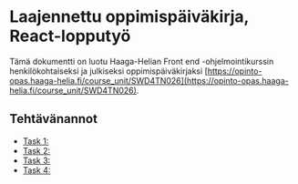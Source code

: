 # Laajennettu oppimispäiväkirja, React-lopputyö

Tämä dokumentti on luotu Haaga-Helian Front end -ohjelmointikurssin henkilökohtaiseksi ja julkiseksi oppimispäiväkirjaksi [https://opinto-opas.haaga-helia.fi/course_unit/SWD4TN026](https://opinto-opas.haaga-helia.fi/course_unit/SWD4TN026).

## Tehtävänannot

  - [Task 1:](task1.md)
  - [Task 2:](task2.md)
  - [Task 3:](task3.md)
  - [Task 4:](task4.md)
